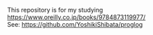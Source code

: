 This repository is for my studying https://www.oreilly.co.jp/books/9784873119977/ <br>
See: https://github.com/YoshikiShibata/proglog